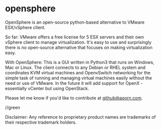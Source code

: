 # opensphere
OpenSphere is an open-source python-based alternative to VMware ESX/vSphere cllent.

So far:
VMware offers a free license for 5 ESX servers and their own vSphere client to manage virtualization. It's easy to use and surprisingly there is no open-source alternative that focuses on making virtualization easy.

With OpenSphere:
This is a GUI written in Python3 that runs on Windows, Mac or Linux. The client connects to any Debian or RHEL system and coordinates KVM virtual machines and OpenvSwitch networking for the simple task of running and managing virtual machines easily without the need or use of VMware. In the future it will add support for OpenX - essentially vCenter but using OpenStack.

Please let me know if you'd like to contribute at github@aqorn.com.

//green

Disclaimer:
Any reference to proprietary product names are trademarks of their respective trademark holders.
